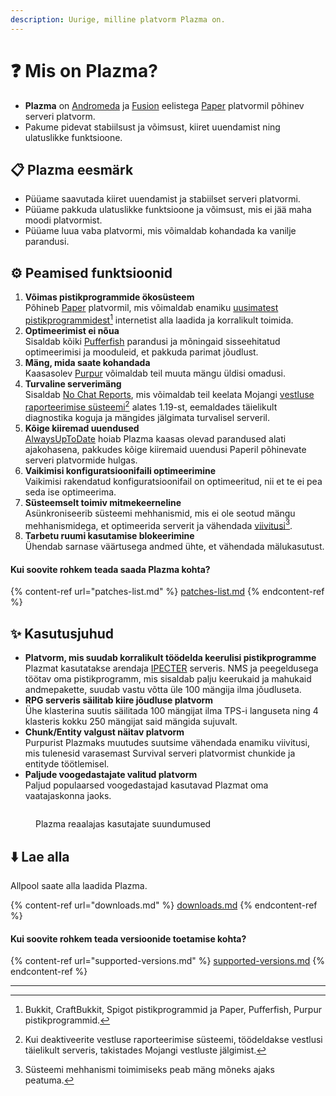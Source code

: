 ```yaml
---
description: Uurige, milline platvorm Plazma on.
---
```


# ❓ Mis on Plazma?

- **Plazma** on [Andromeda](https://github.com/EarendelArchived/Andromeda) ja [Fusion](https://github.com/RuinedTechnologyUnify/Fusion) eelistega [Paper](https://github.com/PaperMC/Paper) platvormil põhinev serveri platvorm.
- Pakume pidevat stabiilsust ja võimsust, kiiret uuendamist ning ulatuslikke funktsioone.

## 📋 Plazma eesmärk <a href="#id-1" id="id-1"></a>

- Püüame saavutada kiiret uuendamist ja stabiilset serveri platvormi.
- Püüame pakkuda ulatuslikke funktsioone ja võimsust, mis ei jää maha moodi platvormist.
- Püüame luua vaba platvormi, mis võimaldab kohandada ka vanilje parandusi.

## ⚙️ Peamised funktsioonid <a href="#id-2" id="id-2"></a>

1. **Võimas pistikprogrammide ökosüsteem**\
   Põhineb [Paper](https://github.com/PaperMC/Paper) platvormil, mis võimaldab enamiku [uusimatest pistikprogrammidest](#user-content-fn-1)[^1] internetist alla laadida ja korralikult toimida.
2. **Optimeerimist ei nõua**\
   Sisaldab kõiki [Pufferfish](https://github.com/pufferfish-gg/Pufferfish) parandusi ja mõningaid sisseehitatud optimeerimisi ja mooduleid, et pakkuda parimat jõudlust.
3. **Mäng, mida saate kohandada**\
   Kaasasolev [Purpur](https://github.com/PurpurMC/Purpur) võimaldab teil muuta mängu üldisi omadusi.
4. **Turvaline serverimäng**\
   Sisaldab [No Chat Reports](https://github.com/Aizistral-Studios/No-Chat-Reports), mis võimaldab teil keelata Mojangi [vestluse raporteerimise süsteemi](#user-content-fn-3)[^3] alates 1.19-st, eemaldades täielikult diagnostika koguja ja mängides jälgimata turvalisel serveril.
5. **Kõige kiiremad uuendused**\
   [AlwaysUpToDate](https://github.com/PlazmaMC/AlwaysUpToDate) hoiab Plazma kaasas olevad parandused alati ajakohasena, pakkudes kõige kiiremaid uuendusi Paperil põhinevate serveri platvormide hulgas.
6. **Vaikimisi konfiguratsioonifaili optimeerimine**\
   Vaikimisi rakendatud konfiguratsioonifail on optimeeritud, nii et te ei pea seda ise optimeerima.
7. **Süsteemselt toimiv mitmekeerneline**\
   Asünkroniseerib süsteemi mehhanismid, mis ei ole seotud mängu mehhanismidega, et optimeerida serverit ja vähendada [viivitusi](#user-content-fn-4)[^4].
8. **Tarbetu ruumi kasutamise blokeerimine**\
   Ühendab sarnase väärtusega andmed ühte, et vähendada mälukasutust.

#### Kui soovite rohkem teada saada Plazma kohta? <a href="#etc-1" id="etc-1"></a>

{% content-ref url="patches-list.md" %}
[patches-list.md](patches-list.md)
{% endcontent-ref %}

## ✨ Kasutusjuhud <a href="#id-3" id="id-3"></a>

- **Platvorm, mis suudab korralikult töödelda keerulisi pistikprogramme**\
  Plazmat kasutatakse arendaja [IPECTER](https://github.com/IPECTER) serveris. NMS ja peegeldusega töötav oma pistikprogramm, mis sisaldab palju keerukaid ja mahukaid andmepakette, suudab vastu võtta üle 100 mängija ilma jõudluseta.
- **RPG serveris säilitab kiire jõudluse platvorm**\
  Ühe klasterina suutis säilitada 100 mängijat ilma TPS-i languseta ning 4 klasteris kokku 250 mängijat said mängida sujuvalt.
- **Chunk/Entity valgust näitav platvorm**\
  Purpurist Plazmaks muutudes suutsime vähendada enamiku viivitusi, mis tulenesid varasemast Survival serveri platvormist chunkide ja entityde töötlemisel.
- **Paljude voogedastajate valitud platvorm**\
  Paljud populaarsed voogedastajad kasutavad Plazmat oma vaatajaskonna jaoks.

<figure><img src="https://camo.githubusercontent.com/22acffd515755c2cee2078a7697ff35351c5ec7148eb2806deedbe63df1c4ed7/68747470733a2f2f6273746174732e6f72672f7369676e6174757265732f7365727665722d696d706c656d656e746174696f6e2f506c617a6d612e737667" alt=""><figcaption><p>Plazma reaalajas kasutajate suundumused</p></figcaption></figure>

## ⬇️ Lae alla

Allpool saate alla laadida Plazma.

{% content-ref url="downloads.md" %}
[downloads.md](downloads.md)
{% endcontent-ref %}

#### Kui soovite rohkem teada versioonide toetamise kohta?

{% content-ref url="supported-versions.md" %}
[supported-versions.md](supported-versions.md)
{% endcontent-ref %}

***

[^1]: Bukkit, CraftBukkit, Spigot pistikprogrammid ja Paper, Pufferfish, Purpur pistikprogrammid.

[^2]: Allpool Microsoft Corporation.

[^3]: Kui deaktiveerite vestluse raporteerimise süsteemi, töödeldakse vestlusi täielikult serveris, takistades Mojangi vestluste jälgimist.

[^4]: Süsteemi mehhanismi toimimiseks peab mäng mõneks ajaks peatuma.
